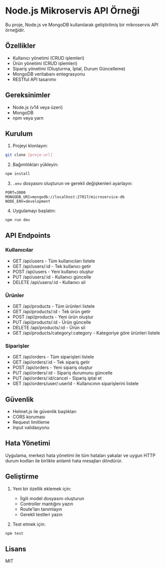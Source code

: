 # Node.js Mikroservis API Örneği

Bu proje, Node.js ve MongoDB kullanılarak geliştirilmiş bir mikroservis API örneğidir.

## Özellikler

- Kullanıcı yönetimi (CRUD işlemleri)
- Ürün yönetimi (CRUD işlemleri)
- Sipariş yönetimi (Oluşturma, İptal, Durum Güncelleme)
- MongoDB veritabanı entegrasyonu
- RESTful API tasarımıı

## Gereksinimler

- Node.js (v14 veya üzeri)
- MongoDB
- npm veya yarn

## Kurulum

1. Projeyi klonlayın:

```bash
git clone [proje-url]
```

2. Bağımlılıkları yükleyin:

```bash
npm install
```

3. `.env` dosyasını oluşturun ve gerekli değişkenleri ayarlayın:

```env
PORT=3000
MONGODB_URI=mongodb://localhost:27017/microservice-db
NODE_ENV=development
```

4. Uygulamayı başlatın:

```bash
npm run dev
```

## API Endpoints

### Kullanıcılar

- GET /api/users - Tüm kullanıcıları listele
- GET /api/users/:id - Tek kullanıcı getir
- POST /api/users - Yeni kullanıcı oluştur
- PUT /api/users/:id - Kullanıcı güncelle
- DELETE /api/users/:id - Kullanıcı sil

### Ürünler

- GET /api/products - Tüm ürünleri listele
- GET /api/products/:id - Tek ürün getir
- POST /api/products - Yeni ürün oluştur
- PUT /api/products/:id - Ürün güncelle
- DELETE /api/products/:id - Ürün sil
- GET /api/products/category/:category - Kategoriye göre ürünleri listele

### Siparişler

- GET /api/orders - Tüm siparişleri listele
- GET /api/orders/:id - Tek sipariş getir
- POST /api/orders - Yeni sipariş oluştur
- PUT /api/orders/:id - Sipariş durumunu güncelle
- PUT /api/orders/:id/cancel - Sipariş iptal et
- GET /api/orders/user/:userId - Kullanıcının siparişlerini listele

## Güvenlik

- Helmet.js ile güvenlik başlıkları
- CORS koruması
- Request limitleme
- Input validasyonu

## Hata Yönetimi

Uygulama, merkezi hata yönetimi ile tüm hataları yakalar ve uygun HTTP durum kodları ile birlikte anlamlı hata mesajları döndürür.

## Geliştirme

1. Yeni bir özellik eklemek için:

   - İlgili model dosyasını oluşturun
   - Controller mantığını yazın
   - Route'ları tanımlayın
   - Gerekli testleri yazın

2. Test etmek için:

```bash
npm test
```

## Lisans

MIT
